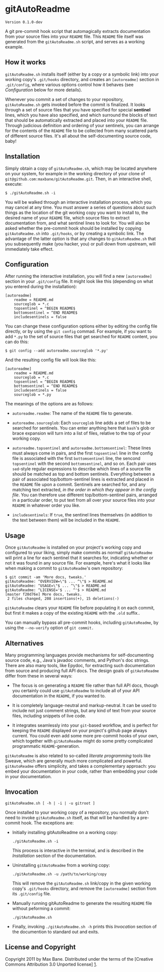 gitAutoReadme
=============

    Version 0.1.0-dev

A git pre-commit hook script that automagically extracts documentation from your
source files into your ``README`` file. This ``README`` file itself was
generated from the ``gitAutoReadme.sh`` script, and serves as a working example. 

How it works
------------

``gitAutoReadme.sh`` installs itself (either by a copy or a symbolic link) into
your working copy's ``.git/hooks`` directory, and creates an ``[autoreadme]``
section in ``.git/config``, where various options control how it behaves (see
_Configuration_ below for more details).

Whenever you commit a set of changes to your repository, ``gitAutoReadme.sh``
gets invoked before the commit is finalized. It looks through a set of source
files that you have specified for special **sentinel** lines, which you have
also specified, and which surround the blocks of text that should be
automatically extracted and placed into your ``README`` file. Through judicious
definition and ordering of your sentinels, you can arrange for the contents of
the ``README`` file to be collected from many scattered parts of different
source files. It's all about the self-documenting source code, baby!

Installation
------------

Simply obtain a copy of ``gitAutoReadme.sh``, which may be located anywhere on
your system, for example in the working directory of your clone of
``git@github.com:maxbane/gitAutoReadme.git``. Then, in an interactive shell,
execute:

    $ ./gitAutoReadme.sh -i

You will be walked through an interactive installation process, which you may
cancel at any time. You must answer a series of questions about such things as
the location of the git working copy you want to install to, the desired name of
your ``README`` file, which source files to extract documentation from, and what
sentinel lines to look for. You will also be asked whether the pre-commit hook
should be installed by copying ``gitAutoReadme.sh`` into ``.git/hooks``, or by
creating a symbolic link. The advantage of the latter option is that any changes
to ``gitAutoReadme.sh`` that you subsequently make (you hacker, you) or pull
down from upstream, will immediately take effect.

Configuration
-------------

After running the interactive installation, you will find a new ``[autoreadme]``
section in your ``.git/config`` file. It might look like this (depending on what
you entered during the installation):

    [autoreadme]
        readme = README.md
        sourceglob = *.c
        topsentinel = ^BEGIN README$
        bottomsentinel = ^END README$
        includesentinels = false

You can change these configuration options either by editing the config file
directly, or by using the ``git config`` commad. For example, if you want to add
``*.py`` to the set of source files that get searched for ``README`` content,
you can do this:

    $ git config --add autoreadme.sourceglob '*.py'

And the resulting config file will look like this:

    [autoreadme]
        readme = README.md
        sourceglob = *.c
        topsentinel = ^BEGIN README$
        bottomsentinel = ^END README$
        includesentinels = false
        sourceglob = *.py

The meanings of the options are as follows:

  - ``autoreadme.readme``: The name of the ``README`` file to generate.

  - ``autoreadme.sourceglob``: Each ``sourceglob`` line adds a set of files
  to be searched for sentinels. You can enter anything here that ``bash``'s glob
  or brace expansion will turn into a list of files, relative to the top of your
  working copy.

  - ``autoreadme.topsentinel`` and ``autoreadme.bottomsentinel``: These
  lines must always come in pairs, and the first ``topsentinel`` line in the
  config file is associated with the first ``bottomsentinel`` line, the sencond
  ``topsentinel`` with the second ``bottomsentinel``, and so on. Each pair uses
  ``sed``-style regular expressions to describe which lines of a source file
  should be matched as top and bottom sentinels. Everything between a pair of
  associated top/bottom-sentinel lines is extracted and placed in the ``README``
  file upon a commit. Sentinels are searched for, and any matching text
  extracted, _in the order in which they appear in the config file_. You can
  therefore use different top/bottom-sentinel pairs, arranged in a particular
  order, to put text from all over your source files into your ``README`` in
  whatever order you like.

  - ``includesentinels``: If ``true``, the sentinel lines themselves (in
  addition to the text between them) will be included in the ``README``.

Usage
-----

Once ``gitAutoReadme`` is installed on your project's working copy and
configured to your liking, simply make commits as normal! ``gitAutoReadme`` will
print a line for each sentinel that it searches for, indicating whether or not
it was found in any source file. For example, here's what it looks like when
making a commit to ``gitAutoReadme``'s own repository:

    $ git commit -am 'More docs, tweaks.'
    gitAutoReadme: ^OVERVIEW=\"$ ... ^\"$ > README.md
    gitAutoReadme: ^USAGE=\"$ ... ^\"$ > README.md
    gitAutoReadme: ^LICENSE='$ ... ^'$ > README.md
    [master f20d76e] More docs, tweaks.
     2 files changed, 208 insertions(+), 15 deletions(-)

``gitAutoReadme`` clears your ``README`` file before populating it on each
commit, but first it makes a copy of the existing ``README`` with the ``.old``
suffix..
    
You can manually bypass all pre-commit hooks, including ``gitAutoReadme``, by
using the ``--no-verify`` option of ``git commit.``


Alternatives
------------

Many programming languages provide mechanisms for self-documenting source code,
e.g., Java's javadoc comments, and Python's doc strings. There are also many
tools, like Epydoc, for extracting such documentation from source and producing
full API docs. The design goals of ``gitAutoReadme`` differ from these in
several ways:

  - The focus is on generating a ``README`` file rather than full API docs,
    though you certainly could use ``gitAutoReadme`` to include all of your API
    documentation in the ``README``, if you wanted to.

  - It is completely language-neutral and markup-neutral. It can be used to
    include not just comment strings, but any kind of text from your source
    files, including snippets of live code.

  - It integrates seamlessly into your ``git``-based workflow, and is perfect
    for keeping the ``README`` displayed on your project's github page always
    current. You could even add some more pre-commit hooks of your own, which
    together with ``gitAutoReadme`` might do some pretty complicated
    programmatic ``README``-generation.

``gitAutoReadme`` is also related to so-called _literate programming_ tools like
Sweave, which are generally much more complicated and powerful.
``gitAutoReadme`` offers simplicity, and takes a complementary approach: you
embed your documentation in your code, rather than embedding your code in your
documentation.

Invocation
----------

    gitAutoReadme.sh [ -h | -i | -u gitroot ]

Once installed to your working copy of a repository, you normally don't need to
invoke ``gitAutoReadme.sh`` itself, as that will be handled by a pre-commit hook.
The exceptions are:

  - Initially installing gitAutoReadme on a working copy: 

        ./gitAutoReadme.sh -i

    This process is interactive in the terminal, and is described in the
    _Installation_ section of the documentation.

  - Uninstalling ``gitAutoReadme`` from a working copy: 

        ./gitAutoReadme.sh -u /path/to/working/copy

    This will remove the ``gitAutoReadme.sh`` link/copy in the given working
    copy's ``.git/hooks`` directory, and remove the ``[autoreadme]`` section
    from its ``.git/config`` file.

  - Manually running gitAutoReadme to generate the resulting ``README`` file
    without peforming a commit:

        ./gitAutoReadme.sh

  - Finally, invoking ``./gitAutoReadme.sh -h`` prints this _Invocation_ section
    of the documention to standard out and exits.

License and Copyright
---------------------

Copyright 2011 by Max Bane. Distributed under the terms of the [Creative Commons
Attribution 3.0 Unported license] [1].

[1]: http://creativecommons.org/licenses/by/3.0/     "CC BY 3.0"
